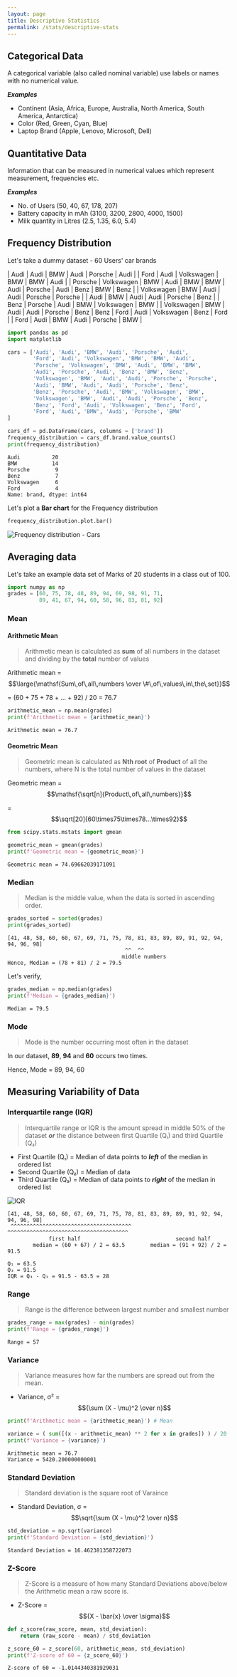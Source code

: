 ```yaml
---
layout: page
title: Descriptive Statistics
permalink: /stats/descriptive-stats
---
```


## Categorical Data

A categorical variable (also called nominal variable) use labels or names with no numerical value.

***Examples***
* Continent (Asia, Africa, Europe, Australia, North America, South America, Antarctica)
* Color (Red, Green, Cyan, Blue)
* Laptop Brand (Apple, Lenovo, Microsoft, Dell)

## Quantitative Data

Information that can be measured in numerical values which represent measurement, frequencies etc.

***Examples***
* No. of Users (50, 40, 67, 178, 207)
* Battery capacity in mAh (3100, 3200, 2800, 4000, 1500)
* Milk quantity in Litres (2.5, 1.35, 6.0, 5.4)

## Frequency Distribution

Let's take a dummy dataset - 60 Users' car brands

| Audi | Audi | BMW | Audi | Porsche | Audi | 
| Ford | Audi | Volkswagen | BMW | BMW | Audi |
| Porsche | Volkswagen | BMW | Audi | BMW | BMW 
| Audi | Porsche | Audi | Benz | BMW | Benz | 
| Volkswagen | BMW | Audi | Audi | Porsche | Porsche |
| Audi | BMW | Audi | Audi | Porsche | Benz | 
| Benz | Porsche | Audi | BMW | Volkswagen | BMW |
| Volkswagen | BMW | Audi | Audi | Porsche | Benz 
| Benz | Ford | Audi | Volkswagen | Benz | Ford |
| Ford | Audi | BMW | Audi | Porsche | BMW |

```python
import pandas as pd
import matplotlib

cars = ['Audi', 'Audi', 'BMW', 'Audi', 'Porsche', 'Audi', 
        'Ford', 'Audi', 'Volkswagen', 'BMW', 'BMW', 'Audi', 
        'Porsche', 'Volkswagen', 'BMW', 'Audi', 'BMW', 'BMW', 
        'Audi', 'Porsche', 'Audi', 'Benz', 'BMW', 'Benz', 
        'Volkswagen', 'BMW', 'Audi', 'Audi', 'Porsche', 'Porsche', 
        'Audi', 'BMW', 'Audi', 'Audi', 'Porsche', 'Benz', 
        'Benz', 'Porsche', 'Audi', 'BMW', 'Volkswagen', 'BMW', 
        'Volkswagen', 'BMW', 'Audi', 'Audi', 'Porsche', 'Benz', 
        'Benz', 'Ford', 'Audi', 'Volkswagen', 'Benz', 'Ford', 
        'Ford', 'Audi', 'BMW', 'Audi', 'Porsche', 'BMW'
]

cars_df = pd.DataFrame(cars, columns = ['brand'])
frequency_distribution = cars_df.brand.value_counts()
print(frequency_distribution)
```
```out
Audi          20
BMW           14
Porsche        9
Benz           7
Volkswagen     6
Ford           4
Name: brand, dtype: int64
```

Let's plot a **Bar chart** for the Frequency distribution
```python
frequency_distribution.plot.bar()
```
![Frequency distribution - Cars](images/frequency-distribution-cars.png)

## Averaging data

Let's take an example data set of Marks of 20 students in a class out of 100.

```python
import numpy as np
grades = [60, 75, 78, 48, 89, 94, 69, 98, 91, 71,
          89, 41, 67, 94, 60, 58, 96, 83, 81, 92]
```

### Mean

#### Arithmetic Mean

> Arithmetic mean is calculated as **sum** of all numbers in the dataset and dividing by the **total** number of values

Arithmetic mean = $$\large{\mathsf{Sum\,of\,all\,numbers \over \#\,of\,values\,in\,the\,set}}$$ 

= (60 + 75 + 78 + ... + 92) / 20 = 76.7

```python
arithmetic_mean = np.mean(grades)
print(f'Arithmetic mean = {arithmetic_mean}')
```
```
Arithmetic mean = 76.7
```

#### Geometric Mean

> Geometric mean is calculated as **Nth root** of **Product** of all the numbers, where N is the total number of values in the dataset

Geometric mean = $$\mathsf{\sqrt[n]{Product\,of\,all\,numbers}}$$

= $$\sqrt[20]{60\times75\times78...\times92}$$

```python
from scipy.stats.mstats import gmean

geometric_mean = gmean(grades)
print(f'Geometric mean = {geometric_mean}')
```
```
Geometric mean = 74.69662039171091
```

### Median

> Median is the middle value, when the data is sorted in ascending order.

```python
grades_sorted = sorted(grades)
print(grades_sorted)
```
```
[41, 48, 58, 60, 60, 67, 69, 71, 75, 78, 81, 83, 89, 89, 91, 92, 94, 94, 96, 98]
                                     ^^  ^^
                                    middle numbers
Hence, Median = (78 + 81) / 2 = 79.5
```

Let's verify,
```python
grades_median = np.median(grades)
print(f'Median = {grades_median}')
```
```
Median = 79.5
```

### Mode

> Mode is the number occurring most often in the dataset

In our dataset, **89**, **94** and **60** occurs two times.

Hence, Mode = 89, 94, 60

## Measuring Variability of Data

### Interquartile range (IQR) 

> Interquartile range or IQR is the amount spread in middle 50% of the dataset ***or*** the distance between first Quartile (Q₁) and third Quartile (Q₃)

* First Quartile (Q₁) = Median of data points to ***left*** of the median in ordered list
* Second Quartile (Q₂) = Median of data
* Third Quartile (Q₃) = Median of data points to ***right*** of the median in ordered list

![IQR](images/iqr.svg)

```
[41, 48, 58, 60, 60, 67, 69, 71, 75, 78, 81, 83, 89, 89, 91, 92, 94, 94, 96, 98]
 ^^^^^^^^^^^^^^^^^^^^^^^^^^^^^^^^^^^^^^  ^^^^^^^^^^^^^^^^^^^^^^^^^^^^^^^^^^^^^^
             first half                              second half
        median = (60 + 67) / 2 = 63.5        median = (91 + 92) / 2 = 91.5

Q₁ = 63.5
Q₃ = 91.5
IQR = Q₃ - Q₁ = 91.5 - 63.5 = 28
```

### Range

> Range is the difference between largest number and smallest number

```python
grades_range = max(grades) - min(grades)
print(f'Range = {grades_range}')
```
```
Range = 57
```

### Variance

> Variance measures how far the numbers are spread out from the mean.

* Variance, σ² = $${\sum (X - \mu)^2 \over n}$$

```python
print(f'Arithmetic mean = {arithmetic_mean}') # Mean

variance = ( sum([(x - arithmetic_mean) ** 2 for x in grades]) ) / 20
print(f'Variance = {variance}')
```
```
Arithmetic mean = 76.7
Variance = 5420.200000000001
```

### Standard Deviation

> Standard deviation is the square root of Varaince

* Standard Deviation, σ = $$\sqrt{\sum (X - \mu)^2 \over n}$$

```python
std_deviation = np.sqrt(variance)
print(f'Standard Deviation = {std_deviation}')
```
```
Standard Deviation = 16.462381358722073
```

### Z-Score

> Z-Score is a measure of how many Standard Deviations above/below the Arithmetic mean a raw score is.

* Z-Score = $${X - \bar{x} \over \sigma}$$

```python
def z_score(raw_score, mean, std_deviation):
    return (raw_score - mean) / std_deviation

z_score_60 = z_score(60, arithmetic_mean, std_deviation)
print(f'Z-score of 60 = {z_score_60}')
```
```
Z-score of 60 = -1.0144340381929031
```
